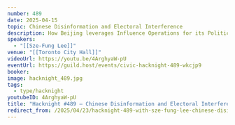 ```yaml
---
number: 489
date: 2025-04-15
topic: Chinese Disinformation and Electoral Interference
description: How Beijing leverages Influence Operations for its Political Agendas
speakers:
  - "[[Sze-Fung Lee]]"
venue: "[[Toronto City Hall]]"
videoUrl: https://youtu.be/4ArghyaW-pU
eventUrl: https://guild.host/events/civic-hacknight-489-wkcjp9
booker: 
image: hacknight_489.jpg
tags:
  - type/hacknight
youtubeID: 4ArghyaW-pU
title: "Hacknight #489 – Chinese Disinformation and Electoral Interference"
redirect_from: /2025/04/23/hacknight-489-with-sze-fung-lee-chinese-disinformation-and-electoral-interference/
---
```

